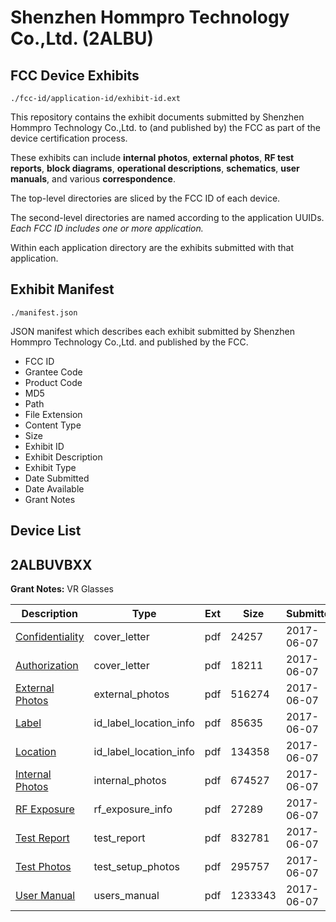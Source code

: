 # Shenzhen Hommpro Technology Co.,Ltd. (2ALBU)
## FCC Device Exhibits

```
./fcc-id/application-id/exhibit-id.ext
```

This repository contains the exhibit documents submitted by Shenzhen Hommpro Technology Co.,Ltd. to (and published by) the FCC as part of the device certification process.

These exhibits can include **internal photos**, **external photos**, **RF test reports**, **block diagrams**, **operational descriptions**, **schematics**, **user manuals**, and various **correspondence**.

The top-level directories are sliced by the FCC ID of each device.

The second-level directories are named according to the application UUIDs. *Each FCC ID includes one or more application.*

Within each application directory are the exhibits submitted with that application. 

## Exhibit Manifest

```
./manifest.json
```

JSON manifest which describes each exhibit submitted by Shenzhen Hommpro Technology Co.,Ltd. and published by the FCC.

- FCC ID
- Grantee Code
- Product Code
- MD5
- Path
- File Extension
- Content Type
- Size
- Exhibit ID
- Exhibit Description
- Exhibit Type
- Date Submitted
- Date Available
- Grant Notes

## Device List
## 2ALBUVBXX
**Grant Notes:** VR Glasses

| Description | Type | Ext | Size | Submitted | Available |
| ----------- | ---- | --- | ---- | --------- | --------- |
| [Confidentiality](2ALBUVBXX/ac901fddc5c7573a53f39abbc5f303a0/3417587.pdf) | cover_letter | pdf | 24257 | 2017-06-07 | 2017-06-07 |
| [Authorization](2ALBUVBXX/ac901fddc5c7573a53f39abbc5f303a0/3417590.pdf) | cover_letter | pdf | 18211 | 2017-06-07 | 2017-06-07 |
| [External Photos](2ALBUVBXX/ac901fddc5c7573a53f39abbc5f303a0/3417584.pdf) | external_photos | pdf | 516274 | 2017-06-07 | 2017-06-07 |
| [Label](2ALBUVBXX/ac901fddc5c7573a53f39abbc5f303a0/3417580.pdf) | id_label_location_info | pdf | 85635 | 2017-06-07 | 2017-06-07 |
| [Location](2ALBUVBXX/ac901fddc5c7573a53f39abbc5f303a0/3417588.pdf) | id_label_location_info | pdf | 134358 | 2017-06-07 | 2017-06-07 |
| [Internal Photos](2ALBUVBXX/ac901fddc5c7573a53f39abbc5f303a0/3417585.pdf) | internal_photos | pdf | 674527 | 2017-06-07 | 2017-06-07 |
| [RF Exposure](2ALBUVBXX/ac901fddc5c7573a53f39abbc5f303a0/3417589.pdf) | rf_exposure_info | pdf | 27289 | 2017-06-07 | 2017-06-07 |
| [Test Report](2ALBUVBXX/ac901fddc5c7573a53f39abbc5f303a0/3417591.pdf) | test_report | pdf | 832781 | 2017-06-07 | 2017-06-07 |
| [Test Photos](2ALBUVBXX/ac901fddc5c7573a53f39abbc5f303a0/3417583.pdf) | test_setup_photos | pdf | 295757 | 2017-06-07 | 2017-06-07 |
| [User Manual](2ALBUVBXX/ac901fddc5c7573a53f39abbc5f303a0/3417586.pdf) | users_manual | pdf | 1233343 | 2017-06-07 | 2017-06-07 |
